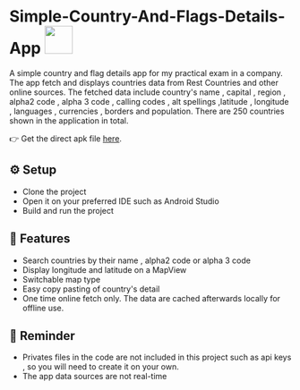 # Simple-Country-And-Flags-Details-App <img src="https://media2.giphy.com/media/Kz0C7FiulKHC4EdgtN/giphy.gif?cid=6c09b952b69924504b80afd06e376b5e69cc96ae8d1710b9&rid=giphy.gif&ct=s" width="50" height="50"/>

 A simple country and flag details app for my practical exam in a company. The app fetch and displays countries data from Rest Countries and other online sources. 
 The fetched data include country's name , capital , region , alpha2 code , alpha 3 code , calling codes , alt spellings ,latitude , longitude , languages , currencies , borders and population. There are 250 countries shown in the application in total.
 
👉 Get the direct apk file [here](https://github.com/ShimShim27/Simple-Country-And-Flags-Details-App/blob/main/CountriesAndFlag/app/release/app-release.apk).

## ⚙️ Setup
* Clone the project
* Open it on your preferred IDE such as Android Studio
* Build and run the project


## 🌟 Features
* Search countries by their name , alpha2 code or alpha 3 code
* Display longitude and latitude on a MapView
* Switchable map type
* Easy copy pasting of country's detail
* One time online fetch only. The data are cached afterwards locally for offline use.


## 📢 Reminder
* Privates files in the code are not included in this project such as api keys , so you will need to create it on your own. 
* The app data sources are not real-time
